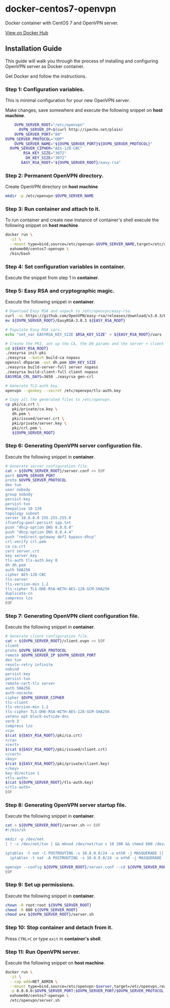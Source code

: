 # docker-centos7-openvpn

Docker container with CentOS 7 and OpenVPN server.

[View on Docker Hub](https://hub.docker.com/r/eahome00/centos7-openvpn/)

## Installation Guide

This guide will walk you through the process of installing and configuring OpenVPN server as Docker container.

Get Docker and follow the instructions.

### Step 1: Configuration variables.

This is minimal configuration for your new OpenVPN server. 

Make changes, save somewhere and execute the following snippet on **host machine**.

```bash
    OVPN_SERVER_ROOT="/etc/openvpn"
      OVPN_SERVER_IP=$(curl http://ipecho.net/plain)
    OVPN_SERVER_PORT="80"
OVPN_SERVER_PROTOCOL="UDP"
    OVPN_SERVER_NAME="${OVPN_SERVER_PORT}${OVPN_SERVER_PROTOCOL}"
  OVPN_SERVER_CIPHER="AES-128-CBC"
        RSA_KEY_SIZE="3072"
         DH_KEY_SIZE="3072"
       EASY_RSA_ROOT="${OVPN_SERVER_ROOT}/easy-rsa"
```

### Step 2: Permanent OpenVPN directory.

Create OpenVPN directory on **host machine**.

```bash
mkdir -p /etc/openvpn-$OVPN_SERVER_NAME
```

### Step 3: Run container and attach to it.

To run container and create new instance of container's shell execute the following snippet on **host machine**.

```bash
docker run \
  -it \
  --mount type=bind,source=/etc/openvpn-$OVPN_SERVER_NAME,target=/etc/openvpn \
  eahome00/centos7-openvpn \
  /bin/bash
```

### Step 4: Set configuration variables in container.

Execute the snippet from step 1 in **container**.

### Step 5: Easy RSA and cryptographic magic.

Execute the following snippet in **container**.

```bash
# Download Easy RSA and unpack to /etc/openvpn/easy-rsa.
curl -sL https://github.com/OpenVPN/easy-rsa/releases/download/v3.0.3/EasyRSA-3.0.3.tgz | tar xz -C ${OVPN_SERVER_ROOT}
mv ${OVPN_SERVER_ROOT}/EasyRSA-3.0.3 ${EASY_RSA_ROOT}

# Populate Easy RSA vars.
echo "set_var EASYRSA_KEY_SIZE $RSA_KEY_SIZE" > ${EASY_RSA_ROOT}/vars

# Create the PKI, set up the CA, the DH params and the server + client certificates.
cd ${EASY_RSA_ROOT}
./easyrsa init-pki
./easyrsa --batch build-ca nopass
openssl dhparam -out dh.pem $DH_KEY_SIZE
./easyrsa build-server-full server nopass
./easyrsa build-client-full client nopass
EASYRSA_CRL_DAYS=3650 ./easyrsa gen-crl

# Generate TLS-auth key.
openvpn --genkey --secret /etc/openvpn/tls-auth.key

# Copy all the generated files to /etc/openvpn.
cp pki/ca.crt \
   pki/private/ca.key \
   dh.pem \
   pki/issued/server.crt \
   pki/private/server.key \
   pki/crl.pem \
   ${OVPN_SERVER_ROOT}
```

### Step 6: Generating OpenVPN server configuration file.

Execute the following snippet in **container**.

```bash
# Generate server configuration file.
cat > ${OVPN_SERVER_ROOT}/server.conf << EOF
port $OVPN_SERVER_PORT
proto $OVPN_SERVER_PROTOCOL
dev tun
user nobody
group nobody
persist-key
persist-tun
keepalive 10 120
topology subnet
server 10.8.0.0 255.255.255.0
ifconfig-pool-persist ipp.txt
push "dhcp-option DNS 8.8.8.8"
push "dhcp-option DNS 8.8.4.4"
push "redirect-gateway def1 bypass-dhcp"
crl-verify crl.pem
ca ca.crt
cert server.crt
key server.key
tls-auth tls-auth.key 0
dh dh.pem
auth SHA256
cipher AES-128-CBC
tls-server
tls-version-min 1.2
tls-cipher TLS-DHE-RSA-WITH-AES-128-GCM-SHA256
duplicate-cn
compress lzo
EOF
```

### Step 7: Generating OpenVPN client configuration file.

Execute the following snippet in **container**.

```bash
# Generate client configuration file.
cat > ${OVPN_SERVER_ROOT}/client.ovpn << EOF
client
proto $OVPN_SERVER_PROTOCOL
remote $OVPN_SERVER_IP $OVPN_SERVER_PORT
dev tun
resolv-retry infinite
nobind
persist-key
persist-tun
remote-cert-tls server
auth SHA256
auth-nocache
cipher $OVPN_SERVER_CIPHER
tls-client
tls-version-min 1.2
tls-cipher TLS-DHE-RSA-WITH-AES-128-GCM-SHA256
setenv opt block-outside-dns
verb 3
compress lzo
<ca>
$(cat ${EASY_RSA_ROOT}/pki/ca.crt)
</ca>
<cert>
$(cat ${EASY_RSA_ROOT}/pki/issued/client.crt)
</cert>
<key>
$(cat ${EASY_RSA_ROOT}/pki/private/client.key)
</key>
key-direction 1
<tls-auth>
$(cat ${OVPN_SERVER_ROOT}/tls-auth.key)
</tls-auth>
EOF
```

### Step 8: Generating OpenVPN server startup file.

Execute the following snippet in **container**.

```bash
cat > ${OVPN_SERVER_ROOT}/server.sh << EOF
#!/bin/sh

mkdir -p /dev/net
[ ! -c /dev/net/tun ] && mknod /dev/net/tun c 10 200 && chmod 600 /dev/net/tun

iptables -t nat -C POSTROUTING -s 10.8.0.0/24 -o eth0 -j MASQUERADE || 
  iptables -t nat -A POSTROUTING -s 10.8.0.0/24 -o eth0 -j MASQUERADE

openvpn --config ${OVPN_SERVER_ROOT}/server.conf --cd ${OVPN_SERVER_ROOT}
EOF
```

### Step 9: Set up permissions.

Execute the following snippet in **container**.

```bash
chown -R root:root ${OVPN_SERVER_ROOT}
chmod -R 600 ${OVPN_SERVER_ROOT}
chmod u+x ${OVPN_SERVER_ROOT}/server.sh
```

### Step 10: Stop container and detach from it.

Press `CTRL+C` or type `exit` in **container's shell**.

### Step 11: Run OpenVPN server.

Execute the following snippet on **host machine**.

```bash
docker run \
  -it \
  --cap-add=NET_ADMIN \
  --mount type=bind,source=/etc/openvpn-$server,target=/etc/openvpn,readonly \
  -p 0.0.0.0:$OVPN_SERVER_PORT:$OVPN_SERVER_PORT/$OVPN_SERVER_PROTOCOL \
  eahome00/centos7-openvpn \
  /etc/openvpn/server.sh
```
